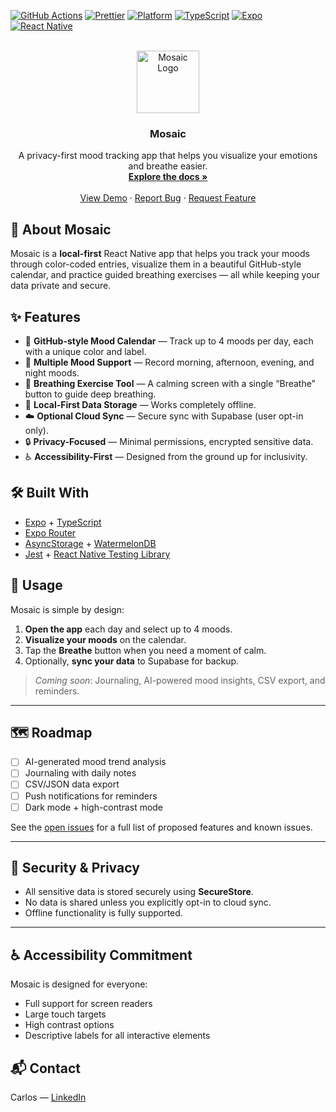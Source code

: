 <!-- PROJECT SHIELDS -->
<!-- Replace `your_username` and `your_repo` with your GitHub username/repo -->

[![GitHub Actions][actions-shield]][actions-url]
[![Prettier][prettier-shield]][prettier-url]
[![Platform][platform-shield]][platform-url]
[![TypeScript][typescript-shield]][typescript-url]
[![Expo][expo-shield]][expo-url]
[![React Native][react-native-shield]][react-native-url]

<br />
<div align="center">
  <a href="https://github.com/your_username/your_repo">
    <!-- Replace with your logo path -->
    <img src="images/logo.png" alt="Mosaic Logo" width="100" height="100">
  </a>

  <h3 align="center">Mosaic</h3>
  <p align="center">
    A privacy-first mood tracking app that helps you visualize your emotions and breathe easier.
    <br />
    <a href="#about-the-project"><strong>Explore the docs »</strong></a>
    <br />
    <br />
    <a href="#usage">View Demo</a>
    ·
    <a href="https://github.com/your_username/your_repo/issues/new?labels=bug&template=bug-report---.md">Report Bug</a>
    ·
    <a href="https://github.com/your_username/your_repo/issues/new?labels=enhancement&template=feature-request---.md">Request Feature</a>
  </p>
</div>

<!-- --- -->

## 📌 About Mosaic

<!-- ![Product Screenshot][product-screenshot] -->

Mosaic is a **local-first** React Native app that helps you track your moods through color-coded entries, visualize them in a beautiful GitHub-style calendar, and practice guided breathing exercises — all while keeping your data private and secure.

<!-- --- -->

## ✨ Features

- 🎨 **GitHub-style Mood Calendar** — Track up to 4 moods per day, each with a unique color and label.
- 🌈 **Multiple Mood Support** — Record morning, afternoon, evening, and night moods.
- 🧘 **Breathing Exercise Tool** — A calming screen with a single “Breathe” button to guide deep breathing.
- 📅 **Local-First Data Storage** — Works completely offline.
- ☁️ **Optional Cloud Sync** — Secure sync with Supabase (user opt-in only).
- 🔒 **Privacy-Focused** — Minimal permissions, encrypted sensitive data.
- ♿ **Accessibility-First** — Designed from the ground up for inclusivity.

<!-- --- -->

## 🛠️ Built With

- [Expo](https://expo.dev/) + [TypeScript](https://www.typescriptlang.org/)
- [Expo Router](https://expo.github.io/router/)
  <!-- - [NativeWind](https://www.nativewind.dev/) + NativeWind UI -->
  <!-- - [Moti](https://moti.fyi/) animations -->
  <!-- - [Zustand](https://zustand-demo.pmnd.rs/) for state management -->
- [AsyncStorage](https://react-native-async-storage.github.io/async-storage/) + [WatermelonDB](https://nozbe.github.io/WatermelonDB/)
  <!-- - [Supabase](https://supabase.com/) for optional cloud sync -->
  <!-- - [RevenueCat](https://www.revenuecat.com/) for monetization -->
- [Jest](https://jestjs.io/) + [React Native Testing Library](https://callstack.github.io/react-native-testing-library/)
<!-- - [Maestro](https://maestro.mobile.dev/) for E2E testing -->

<!-- --- -->

<!-- ## 🚀 Getting Started

Follow these steps to set up Mosaic locally.

### Prerequisites

- [Node.js](https://nodejs.org/) (>= 18.x)
- [Yarn](https://yarnpkg.com/)
- [Expo CLI](https://docs.expo.dev/get-started/installation/)

```bash
npm install --global yarn expo-cli
``` -->

<!-- ### Installation

1. Clone the repo:
   ```bash
   git clone https://github.com/your_username/your_repo.git
   ```
2. Install dependencies:
   ```bash
   yarn install
   ```
3. Start the development server:
   ```bash
   yarn start
   ```
4. Scan the QR code with Expo Go on your device.

--- -->

## 📲 Usage

Mosaic is simple by design:

1. **Open the app** each day and select up to 4 moods.
2. **Visualize your moods** on the calendar.
3. Tap the **Breathe** button when you need a moment of calm.
4. Optionally, **sync your data** to Supabase for backup.

<!-- ![Usage GIF][usage-gif] -->

> _Coming soon_: Journaling, AI-powered mood insights, CSV export, and reminders.

---

## 🗺️ Roadmap

- [ ] AI-generated mood trend analysis
- [ ] Journaling with daily notes
- [ ] CSV/JSON data export
- [ ] Push notifications for reminders
- [ ] Dark mode + high-contrast mode

See the [open issues](https://github.com/your_username/your_repo/issues) for a full list of proposed features and known issues.

---

## 🔐 Security & Privacy

- All sensitive data is stored securely using **SecureStore**.
- No data is shared unless you explicitly opt-in to cloud sync.
- Offline functionality is fully supported.

---

## ♿ Accessibility Commitment

Mosaic is designed for everyone:

- Full support for screen readers
- Large touch targets
- High contrast options
- Descriptive labels for all interactive elements

<!-- --- -->

<!-- ## 🤝 Contributing -->

<!-- --- -->

## 📬 Contact

Carlos — [LinkedIn](https://www.linkedin.com/in/carmart/)

<!-- Project Link: [https://github.com/your_username/your_repo](https://github.com/your_username/your_repo) -->

<!-- --- -->

[forks-shield]: https://img.shields.io/github/forks/your_username/your_repo.svg?style=for-the-badge
[forks-url]: https://github.com/your_username/your_repo/network/members
[stars-shield]: https://img.shields.io/github/stars/
[expo-shield]: https://img.shields.io/badge/Expo-000?style=for-the-badge&logo=expo&logoColor=fff
[expo-url]: https://expo.dev/
[react-native-shield]: https://img.shields.io/badge/React_Native-20232A?style=for-the-badge&logo=react&logoColor=61DAFB
[react-native-url]: https://reactnative.dev/
[typescript-shield]: https://img.shields.io/badge/TypeScript-007ACC?style=for-the-badge&logo=typescript&logoColor=white
[typescript-url]: https://www.typescriptlang.org/
[actions-shield]: https://img.shields.io/github/actions/workflow/status/your_username/your_repo/run-tests.yml?style=for-the-badge
[actions-url]: https://github.com/your_username/your_repo/actions
[prettier-shield]: https://img.shields.io/badge/Code_Style-Prettier-F7B93E?style=for-the-badge&logo=prettier&logoColor=fff
[prettier-url]: https://prettier.io/
[platform-shield]: https://img.shields.io/badge/Platform-iOS%20%7C%20Android-blue?style=for-the-badge&logo=apple&logoColor=white&logo=android&color=3DDC84
[platform-url]: https://reactnative.dev/
[product-screenshot]: images/screenshot.png
[usage-gif]: images/usage.gif
